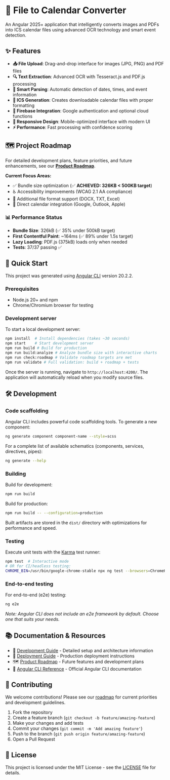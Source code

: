 # 📅 File to Calendar Converter

An Angular 2025+ application that intelligently converts images and PDFs into ICS calendar files using advanced OCR technology and smart event detection.

## ✨ Features

- **📤 File Upload**: Drag-and-drop interface for images (JPG, PNG) and PDF files
- **🔍 Text Extraction**: Advanced OCR with Tesseract.js and PDF.js processing
- **🧠 Smart Parsing**: Automatic detection of dates, times, and event information
- **📅 ICS Generation**: Creates downloadable calendar files with proper formatting
- **🔐 Firebase Integration**: Google authentication and optional cloud functions
- **📱 Responsive Design**: Mobile-optimized interface with modern UI
- **⚡ Performance**: Fast processing with confidence scoring

## 🗺️ Project Roadmap

For detailed development plans, feature priorities, and future enhancements, see our [**Product Roadmap**](./ROADMAP.md).

**Current Focus Areas:**

- ✅ Bundle size optimization (✅ **ACHIEVED: 326KB < 500KB target**)
- ♿ Accessibility improvements (WCAG 2.1 AA compliance)  
- 📄 Additional file format support (DOCX, TXT, Excel)
- 📲 Direct calendar integration (Google, Outlook, Apple)

### 📊 Performance Status
- **Bundle Size**: 326kB (✅ 35% under 500kB target)
- **First Contentful Paint**: ~164ms (✅ 89% under 1.5s target) 
- **Lazy Loading**: PDF.js (375kB) loads only when needed
- **Tests**: 37/37 passing ✅

## 🚀 Quick Start

This project was generated using [Angular CLI](https://github.com/angular/angular-cli) version 20.2.2.

### Prerequisites

- Node.js 20+ and npm
- Chrome/Chromium browser for testing

### Development server

To start a local development server:

```bash
npm install  # Install dependencies (takes ~30 seconds)
npm start    # Start development server
npm run build # Build for production
npm run build:analyze # Analyze bundle size with interactive charts
npm run check:roadmap # Validate roadmap targets are met
npm run validate # Full validation: build + roadmap + tests
```

Once the server is running, navigate to `http://localhost:4200/`. The application will automatically reload when you modify source files.

## 🛠️ Development

### Code scaffolding

Angular CLI includes powerful code scaffolding tools. To generate a new component:

```bash
ng generate component component-name --style=scss
```

For a complete list of available schematics (components, services, directives, pipes):

```bash
ng generate --help
```

### Building

Build for development:

```bash
npm run build
```

Build for production:

```bash
npm run build -- --configuration=production
```

Built artifacts are stored in the `dist/` directory with optimizations for performance and speed.

### Testing

Execute unit tests with the [Karma](https://karma-runner.github.io) test runner:

```bash
npm test  # Interactive mode
# OR for CI/headless testing:
CHROME_BIN=/usr/bin/google-chrome-stable npx ng test --browsers=ChromeHeadless --watch=false
```

### End-to-end testing

For end-to-end (e2e) testing:

```bash
ng e2e
```

_Note: Angular CLI does not include an e2e framework by default. Choose one that suits your needs._

## 📚 Documentation & Resources

- 📖 [Development Guide](./DEVELOPMENT.md) - Detailed setup and architecture information
- 🚀 [Deployment Guide](./DEPLOYMENT.md) - Production deployment instructions
- 🗺️ [Product Roadmap](./ROADMAP.md) - Future features and development plans
- 📖 [Angular CLI Reference](https://angular.dev/tools/cli) - Official Angular CLI documentation

## 🤝 Contributing

We welcome contributions! Please see our [roadmap](./ROADMAP.md) for current priorities and development guidelines.

1. Fork the repository
2. Create a feature branch (`git checkout -b feature/amazing-feature`)
3. Make your changes and add tests
4. Commit your changes (`git commit -m 'Add amazing feature'`)
5. Push to the branch (`git push origin feature/amazing-feature`)
6. Open a Pull Request

## 📄 License

This project is licensed under the MIT License - see the [LICENSE](LICENSE) file for details.
